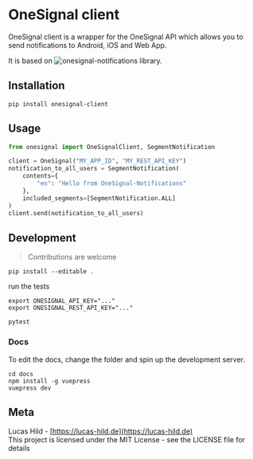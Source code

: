 # OneSignal client

OneSignal client is a wrapper for the OneSignal API which allows you to send notifications to Android, iOS and Web App.

It is based on ![onesignal-notifications](https://github.com/Lanseuo/onesignal-notifications) library.

## Installation

```
pip install onesignal-client
```

## Usage

```python
from onesignal import OneSignalClient, SegmentNotification

client = OneSignal("MY_APP_ID", "MY_REST_API_KEY")
notification_to_all_users = SegmentNotification(
    contents={
        "en": "Hello from OneSignal-Notifications"
    },
    included_segments=[SegmentNotification.ALL]
)
client.send(notification_to_all_users)
```

## Development

> Contributions are welcome

```
pip install --editable .
```

run the tests

```
export ONESIGNAL_API_KEY="..."
export ONESIGNAL_REST_API_KEY="..."

pytest
```

### Docs

To edit the docs, change the folder and spin up the development server.

```
cd docs
npm install -g vuepress
vuepress dev
```

## Meta

Lucas Hild - [https://lucas-hild.de](https://lucas-hild.de)  
This project is licensed under the MIT License - see the LICENSE file for details
